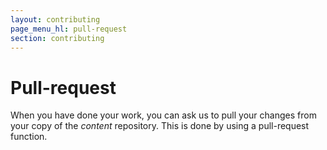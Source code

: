 ```yaml
---
layout: contributing
page_menu_hl: pull-request
section: contributing
---
```


# Pull-request

When you have done your work, you can ask us to pull your changes from your copy of the *content* repository. This is done by using a pull-request function.
